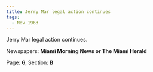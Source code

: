 ```yaml
---  
title: Jerry Mar legal action continues  
tags:  
  - Nov 1963  
---  
```

  
Jerry Mar legal action continues.  
  
Newspapers: **Miami Morning News or The Miami Herald**  
  
Page: **6**, Section: **B** 
